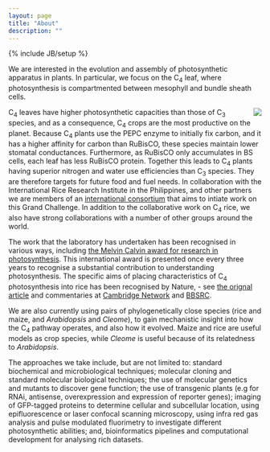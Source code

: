 ```yaml
---
layout: page
title: "About"
description: ""
---
```

{% include JB/setup %}

We are interested in the evolution and assembly of photosynthetic apparatus in plants. In particular, we focus on the C<sub>4</sub> leaf, where photosynthesis is compartmented between mesophyll and bundle sheath cells.

<img src="http://www.nature.com/scitable/content/ne0000/ne0000/ne0000/ne0000/13311179/taub_figure2_ksm.jpg" align="right">

C<sub>4</sub> leaves have higher photosynthetic capacities than those of C<sub>3</sub> species, and as a consequence, C<sub>4</sub> crops are the most productive on the planet. Because C<sub>4</sub> plants use the PEPC enzyme to initially fix carbon, and it has a higher affinity for carbon than RuBisCO, these species maintain lower stomatal conductances. Furthermore, as RuBisCO only accumulates in BS cells, each leaf has less RuBisCO protein. Together this leads to C<sub>4</sub> plants having superior nitrogen and water use efficiencies than C<sub>3</sub> species. They are therefore targets for future food and fuel needs. In collaboration with the International Rice Research Institute in the Philippines, and other partners we are members of an [international consortium](http://c4rice.irri.org/) that aims to intiate work on this Grand Challenge. In addition to the collaborative work on C<sub>4</sub> rice, we also have strong collaborations with a number of other groups around the world.

The work that the laboratory has undertaken has been recognised in various ways, including [the Melvin Calvin award for research in photosynthesis](http://www.photosynthesisresearch.org/Default.aspx?pageId=216518). This international award is presented once every three years to recognise a substantial contribution to understanding photosynthesis. The specific aims of placing characteristics of C<sub>4</sub> photosynthesis into rice has been recognised by Nature, - see [the orignal article](http://www.nature.com/news/2008/081203/full/456563a.html) and commentaries at [Cambridge Network](http://www.cambridgenetwork.co.uk/news/article/default.aspx?objid=54472) and [BBSRC](http://www.bbsrc.ac.uk/media/news/2008/081205_plant_scientists_change_world.html).

We are also currently using pairs of phylogenetically close species (rice and maize, and *Arabidopsis* and *Cleome*), to gain mechanistic insight into how the C<sub>4</sub> pathway operates, and also how it evolved. Maize and rice are useful models as crop species, while *Cleome* is useful because of its relatedness to *Arabidopsis*.

The approaches we take include, but are not limited to: standard biochemical and microbiological techniques; molecular cloning and standard molecular biological techniques; the use of molecular genetics and mutants to discover gene function; the use of transgenic plants (e.g for RNAi, antisense, overexpression and expression of reporter genes); imaging of GFP-tagged proteins to determine cellular and subcellular location, using epifluorescence or laser confocal scanning microscopy, using infra red gas analysis and pulse modulated fluorimetry to investigate different photosynthetic abilities; and, bioinformatics pipelines and computational development for analysing rich datasets.
